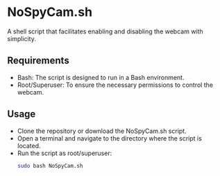 # NoSpyCam.sh

A shell script that facilitates enabling and disabling the webcam with simplicity.

## Requirements
* Bash: The script is designed to run in a Bash environment.
* Root/Superuser: To ensure the necessary permissions to control the webcam.

## Usage
* Clone the repository or download the NoSpyCam.sh script.
* Open a terminal and navigate to the directory where the script is located.
* Run the script as root/superuser:
  ```bash
  sudo bash NoSpyCam.sh
